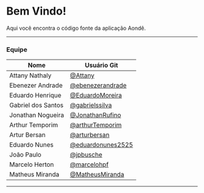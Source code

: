 # Bem Vindo!

Aqui você encontra o código fonte da aplicação Aondê.

***

### Equipe

| Nome | Usuário Git |
| --- | --- |
| Attany Nathaly | [@Attany](https://github.com/Attany) |
| Ebenezer Andrade | [@ebenezerandrade](https://github.com/ebenezerandrade) |
| Eduardo Henrique | [@EduardoMoreira](https://github.com/EduardoMoreira) |
| Gabriel dos Santos | [@gabrielssilva](https://github.com/gabrielssilva) |
| Jonathan Nogueira | [@JonathanRufino](https://github.com/JonathanRufino) |
| Arthur Temporim | [@arthurTemporim](https://github.com/arthurTemporim) |
| Artur Bersan | [@arturbersan](https://github.com/arturbersan) |
| Eduardo Nunes | [@eduardonunes2525](https://github.com/eduardonunes2525) |
| João Paulo | [@jpbusche](https://github.com/jpbusche) |
| Marcelo Herton | [@marcelohpf](https://github.com/marcelohpf) |
| Matheus Miranda | [@MatheusMiranda](https://github.com/MatheusMiranda) |

***
